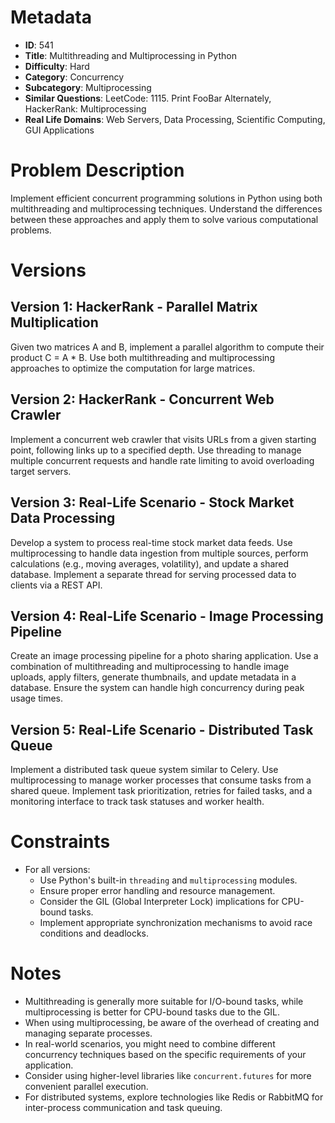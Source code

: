 # Metadata

- **ID**: 541
- **Title**: Multithreading and Multiprocessing in Python
- **Difficulty**: Hard
- **Category**: Concurrency
- **Subcategory**: Multiprocessing
- **Similar Questions**: LeetCode: 1115. Print FooBar Alternately, HackerRank: Multiprocessing
- **Real Life Domains**: Web Servers, Data Processing, Scientific Computing, GUI Applications

# Problem Description

Implement efficient concurrent programming solutions in Python using both multithreading and multiprocessing techniques. Understand the differences between these approaches and apply them to solve various computational problems.

# Versions

## Version 1: HackerRank - Parallel Matrix Multiplication

Given two matrices A and B, implement a parallel algorithm to compute their product C = A \* B. Use both multithreading and multiprocessing approaches to optimize the computation for large matrices.

## Version 2: HackerRank - Concurrent Web Crawler

Implement a concurrent web crawler that visits URLs from a given starting point, following links up to a specified depth. Use threading to manage multiple concurrent requests and handle rate limiting to avoid overloading target servers.

## Version 3: Real-Life Scenario - Stock Market Data Processing

Develop a system to process real-time stock market data feeds. Use multiprocessing to handle data ingestion from multiple sources, perform calculations (e.g., moving averages, volatility), and update a shared database. Implement a separate thread for serving processed data to clients via a REST API.

## Version 4: Real-Life Scenario - Image Processing Pipeline

Create an image processing pipeline for a photo sharing application. Use a combination of multithreading and multiprocessing to handle image uploads, apply filters, generate thumbnails, and update metadata in a database. Ensure the system can handle high concurrency during peak usage times.

## Version 5: Real-Life Scenario - Distributed Task Queue

Implement a distributed task queue system similar to Celery. Use multiprocessing to manage worker processes that consume tasks from a shared queue. Implement task prioritization, retries for failed tasks, and a monitoring interface to track task statuses and worker health.

# Constraints

- For all versions:
  - Use Python's built-in `threading` and `multiprocessing` modules.
  - Ensure proper error handling and resource management.
  - Consider the GIL (Global Interpreter Lock) implications for CPU-bound tasks.
  - Implement appropriate synchronization mechanisms to avoid race conditions and deadlocks.

# Notes

- Multithreading is generally more suitable for I/O-bound tasks, while multiprocessing is better for CPU-bound tasks due to the GIL.
- When using multiprocessing, be aware of the overhead of creating and managing separate processes.
- In real-world scenarios, you might need to combine different concurrency techniques based on the specific requirements of your application.
- Consider using higher-level libraries like `concurrent.futures` for more convenient parallel execution.
- For distributed systems, explore technologies like Redis or RabbitMQ for inter-process communication and task queuing.

